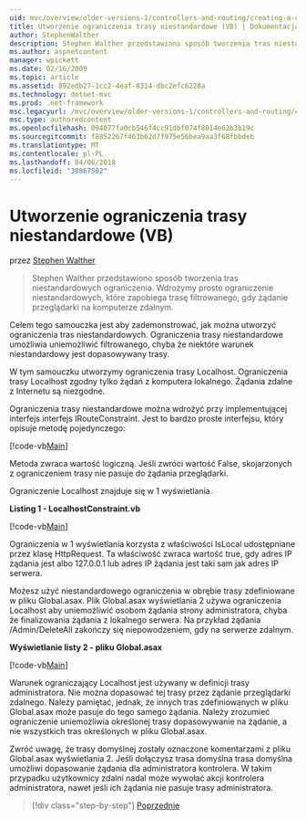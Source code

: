 ```yaml
---
uid: mvc/overview/older-versions-1/controllers-and-routing/creating-a-custom-route-constraint-vb
title: Utworzenie ograniczenia trasy niestandardowe (VB) | Dokumentacja firmy Microsoft
author: StephenWalther
description: Stephen Walther przedstawiono sposób tworzenia tras niestandardowych ograniczenia. Możemy wdrożyć prosty ograniczenie niestandardowych, które zapobiega trasę dopasowywane w...
ms.author: aspnetcontent
manager: wpickett
ms.date: 02/16/2009
ms.topic: article
ms.assetid: 892edb27-1cc2-4eaf-8314-dbc2efc6228a
ms.technology: dotnet-mvc
ms.prod: .net-framework
msc.legacyurl: /mvc/overview/older-versions-1/controllers-and-routing/creating-a-custom-route-constraint-vb
msc.type: authoredcontent
ms.openlocfilehash: 094077fa0cb546f4cc91dbf074f8014e62b3b19c
ms.sourcegitcommit: f8852267f463b62d7f975e56bea9aa3f68fbbdeb
ms.translationtype: MT
ms.contentlocale: pl-PL
ms.lasthandoff: 04/06/2018
ms.locfileid: "30867502"
---
```

<a name="creating-a-custom-route-constraint-vb"></a>Utworzenie ograniczenia trasy niestandardowe (VB)
====================
przez [Stephen Walther](https://github.com/StephenWalther)

> Stephen Walther przedstawiono sposób tworzenia tras niestandardowych ograniczenia. Wdrożymy proste ograniczenie niestandardowych, które zapobiega trasę filtrowanego, gdy żądanie przeglądarki na komputerze zdalnym.


Celem tego samouczka jest aby zademonstrować, jak można utworzyć ograniczenia tras niestandardowych. Ograniczenia trasy niestandardowe umożliwia uniemożliwić filtrowanego, chyba że niektóre warunek niestandardowy jest dopasowywany trasy.

W tym samouczku utworzymy ograniczenia trasy Localhost. Ograniczenia trasy Localhost zgodny tylko żądań z komputera lokalnego. Żądania zdalne z Internetu są niezgodne.

Ograniczenia trasy niestandardowe można wdrożyć przy implementującej interfejs interfejs IRouteConstraint. Jest to bardzo proste interfejsu, który opisuje metodę pojedynczego:

[!code-vb[Main](creating-a-custom-route-constraint-vb/samples/sample1.vb)]

Metoda zwraca wartość logiczną. Jeśli zwróci wartość False, skojarzonych z ograniczeniem trasy nie pasuje do żądania przeglądarki.

Ograniczenie Localhost znajduje się w 1 wyświetlania.

**Listing 1 - LocalhostConstraint.vb**

[!code-vb[Main](creating-a-custom-route-constraint-vb/samples/sample2.vb)]

Ograniczenia w 1 wyświetlania korzysta z właściwości IsLocal udostępniane przez klasę HttpRequest. Ta właściwość zwraca wartość true, gdy adres IP żądania jest albo 127.0.0.1 lub adres IP żądania jest taki sam jak adres IP serwera.

Możesz użyć niestandardowego ograniczenia w obrębie trasy zdefiniowane w pliku Global.asax. Plik Global.asax wyświetlania 2 używa ograniczenia Localhost aby uniemożliwić osobom żądania strony administratora, chyba że finalizowania żądania z lokalnego serwera. Na przykład żądania /Admin/DeleteAll zakończy się niepowodzeniem, gdy na serwerze zdalnym.

**Wyświetlanie listy 2 - pliku Global.asax**

[!code-vb[Main](creating-a-custom-route-constraint-vb/samples/sample3.vb)]

Warunek ograniczający Localhost jest używany w definicji trasy administratora. Nie można dopasować tej trasy przez żądanie przeglądarki zdalnego. Należy pamiętać, jednak, że innych tras zdefiniowanych w pliku Global.asax może pasuje do tego samego żądania. Należy zrozumieć ograniczenie uniemożliwia określonej trasy dopasowywanie na żądanie, a nie wszystkich tras określonych w pliku Global.asax.

Zwróć uwagę, że trasy domyślnej zostały oznaczone komentarzami z pliku Global.asax wyświetlania 2. Jeśli dołączysz trasa domyślna trasa domyślna umożliwi dopasowanie żądania dla administratora kontrolera. W takim przypadku użytkownicy zdalni nadal może wywołać akcji kontrolera administratora, nawet jeśli ich żądania nie pasuje trasy administratora.

> [!div class="step-by-step"]
> [Poprzednie](creating-a-route-constraint-vb.md)
